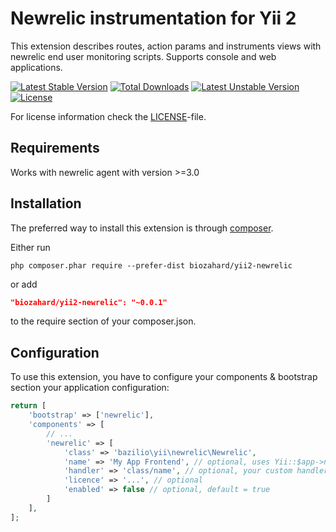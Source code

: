 Newrelic instrumentation for Yii 2
==================================

This extension describes routes, action params and instruments views with newrelic end user monitoring scripts.
Supports console and web applications.

[![Latest Stable Version](https://poser.pugx.org/bazilio/yii2-newrelic/v/stable)](https://packagist.org/packages/bazilio/yii2-newrelic) 
[![Total Downloads](https://poser.pugx.org/bazilio/yii2-newrelic/downloads)](https://packagist.org/packages/bazilio/yii2-newrelic) 
[![Latest Unstable Version](https://poser.pugx.org/bazilio/yii2-newrelic/v/unstable)](https://packagist.org/packages/bazilio/yii2-newrelic) 
[![License](https://poser.pugx.org/bazilio/yii2-newrelic/license)](https://packagist.org/packages/bazilio/yii2-newrelic)

For license information check the [LICENSE](LICENSE)-file.

Requirements
------------

Works with newrelic agent with version >=3.0

Installation
------------

The preferred way to install this extension is through [composer](http://getcomposer.org/download/).

Either run

```
php composer.phar require --prefer-dist biozahard/yii2-newrelic
```

or add

```json
"biozahard/yii2-newrelic": "~0.0.1"
```

to the require section of your composer.json.


Configuration
-------------

To use this extension, you have to configure your components & bootstrap section your application configuration:

```php
return [
    'bootstrap' => ['newrelic'],
    'components' => [
        // ...
        'newrelic' => [
            'class' => 'bazilio\yii\newrelic\Newrelic',
            'name' => 'My App Frontend', // optional, uses Yii::$app->name by default
            'handler' => 'class/name', // optional, your custom handler
            'licence' => '...', // optional
            'enabled' => false // optional, default = true
        ]
    ],
];
```
